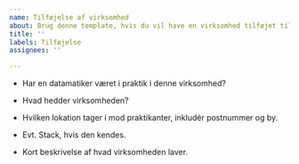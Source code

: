 ```yaml
---
name: Tilføjelse af virksomhed
about: Brug denne template, hvis du vil have en virksomhed tilføjet til samlingen.
title: ''
labels: Tilføjelse
assignees: ''

---
```


- Har en datamatiker været i praktik i denne virksomhed?  

- Hvad hedder virksomheden?  

- Hvilken lokation tager i mod praktikanter, inkludér postnummer og by.  

- Evt. Stack, hvis den kendes.  

- Kort beskrivelse af hvad virksomheden laver.
